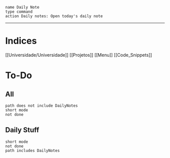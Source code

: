 ```button
name Daily Note
type command
action Daily notes: Open today's daily note
```
***
# Indices
[[Universidade/Universidade]]
[[Projetos]]
[[Menu]]
[[Code_Snippets]]


# To-Do
## All
```tasks
path does not include DailyNotes
short mode
not done
```
## Daily Stuff
```tasks
short mode
not done
path includes DailyNotes
```

